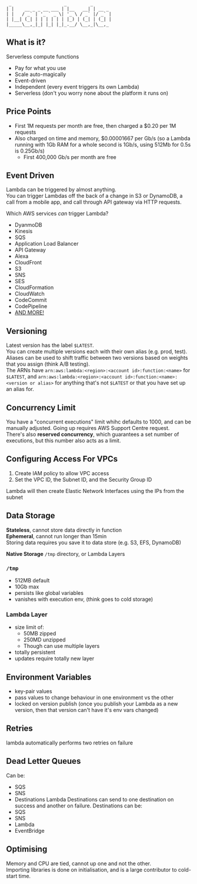 ```
 _                    _         _       
| |    __ _ _ __ ___ | |__   __| | __ _ 
| |   / _` | '_ ` _ \| '_ \ / _` |/ _` |
| |__| (_| | | | | | | |_) | (_| | (_| |
|_____\__,_|_| |_| |_|_.__/ \__,_|\__,_
```

## What is it?
Serverless compute functions
* Pay for what you use
* Scale auto-magically
* Event-driven
* Independent (every event triggers its own Lambda)
* Serverless (don't you worry none about the platform it runs on)

## Price Points
* First 1M requests per month are free, then charged a $0.20 per 1M requests
* Also charged on time and memory, $0.00001667 per Gb/s (so a Lambda running with 1Gb RAM for a whole second is 1Gb/s, using 512Mb for 0.5s is 0.25Gb/s)
    * First 400,000 Gb/s per month are free

## Event Driven
Lambda can be triggered by almost anything.  
You can trigger Lambdas off the back of a change in S3 or DynamoDB, a call from a mobile app, and call through API gateway via HTTP requests.  

Which AWS services *can* trigger Lambda?
* DyanmoDB
* Kinesis
* SQS
* Application Load Balancer
* API Gateway
* Alexa
* CloudFront
* S3
* SNS
* SES
* CloudFormation
* CloudWatch
* CodeCommit
* CodePipeline
* [AND MORE!](https://docs.aws.amazon.com/lambda/latest/dg/lambda-services.html)

## Versioning
Latest version has the label `$LATEST`.  
You can create multiple versions each with their own alias (e.g. prod, test).  
Aliases can be used to shift traffic between two versions based on weights that you assign (think A/B testing).  
The ARNs have `arn:aws:lambda:<region>:<account id>:function:<name>` for `$LATEST`, and `arn:aws:lambda:<region>:<account id>:function:<name>:<version or alias>` for anything that's not `$LATEST` or that you have set up an alias for.

## Concurrency Limit
You have a "concurrent executions" limit whihc defaults to 1000, and can be manually adjusted. Going up requires AWS Support Centre request.  
There's also **reserved concurrency**, which guarantees a set number of executions, but this number also acts as a limit.

## Configuring Access For VPCs
1. Create IAM policy to allow VPC access
1. Set the VPC ID, the Subnet ID, and the Security Group ID

Lambda will then create Elastic Network Interfaces using the IPs from the subnet

## Data Storage
**Stateless**, cannot store data directly in function  
**Ephemeral**, cannot run longer than 15min  
Storing data requires you save it to data store (e.g. S3, EFS, DynamoDB)

**Native Storage** `/tmp` directory, or Lambda Layers

### `/tmp`
* 512MB default 
* 10Gb max
* persists like global variables
* vanishes with execution env, (think goes to cold storage)

### Lambda Layer
* size limit of:
    * 50MB zipped
    * 250MD unzipped
    * Though can use multiple layers
* totally persistent
* updates require totally new layer

## Environment Variables
* key-pair values
* pass values to change behaviour in one environment vs the other
* locked on version publish (once you publish your Lambda as a new version, then that version can't have it's env vars changed)

## Retries
lambda automatically performs two retries on failure

## Dead Letter Queues
Can be:
* SQS
* SNS
* Destinations
Lambda Destinations can send to one destination on success and another on failure.
Destinations can be:
* SQS
* SNS
* Lambda
* EventBridge

## Optimising
Memory and CPU are tied, cannot up one and not the other.  
Importing libraries is done on initialisation, and is a large contributor to cold-start time.

